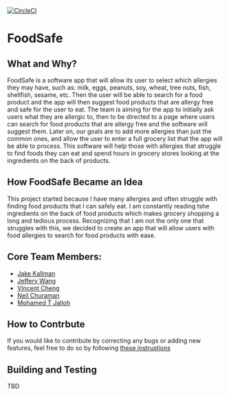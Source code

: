 [![CircleCI](https://circleci.com/gh/software-assignments-spring2022/final-project-foodsafe/tree/master.svg?style=shield)](https://circleci.com/gh/software-assignments-spring2022/final-project-foodsafe/tree/master)

# FoodSafe
## What and Why?
FoodSafe is a software app that will allow its user to select which allergies they may have, such as: milk, eggs, peanuts, soy, wheat, tree nuts, fish, shellfish, sesame, etc. Then the user will be able to search for a food product and the app will then suggest food products that are allergy free and safe for the user to eat. The team is aiming for the app to initially ask users what they are allergic to, then to be directed to a page where users can search for food products that are allergy free and the software will suggest them. Later on, our goals are to add more allergies than just the common ones, and allow the user to enter a full grocery list that the app will be able to process. This software will help those with allergies that struggle to find foods they can eat and spend hours in grocery stores looking at the ingredients on the back of products.
## How FoodSafe Became an Idea
This project started because I have many allergies and often struggle with finding food products that I can safely eat. I am constantly reading tshe ingredients on the back of food products which makes grocery shopping a long and tedious process. Recognizing that I am not the only one that struggles with this, we decided to create an app that will allow users with food allergies to search for food products with ease.
## Core Team Members: 
<!-- UL -->
<!-- Links -->
- [Jake Kallman](https://github.com/jk6523)
- [Jeffery Wang](https://github.com/JefferyWCG)
- [Vincent Cheng](https://github.com/V-Cheng1018)
- [Neil Churaman](https://github.com/neilchuraman)
- [Mohamed T Jalloh](https://github.com/Telly1597)


## How to Contrbute
If you would like to contribute by correcting any bugs or adding new features, feel free to do so by following [these instrustions](https://github.com/software-assignments-spring2022/final-project-foodsafe/blob/master/CONTRIBUTING.md)


## Building and Testing
TBD
